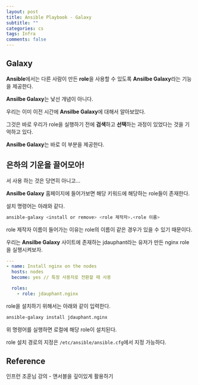 ```yaml
---
layout: post
title: Ansible Playbook - Galaxy
subtitle: ""
categories: cs
tags: Infra
comments: false
---
```


## Galaxy

**Ansible**에서는 다른 사람이 만든 **role**을 사용할 수 있도록 **Ansilbe Galaxy**라는 기능을 제공한다.

**Ansilbe Galaxy**는 낯선 개념이 아니다.

우리는 이미 이전 시간에 **Ansilbe Galaxy**에 대해서 알아보았다.

그것은 바로 우리가 role을 실행하기 전에 **검색**하고 **선택**하는 과정이 있었다는 것을 기억하고 있다.

**Ansilbe Galaxy**는 바로 이 부분을 제공한다.

## 은하의 기운을 끌어모아!

서 사용 하는 것은 당연히 아니고...

**Ansilbe Galaxy** 홈페이지에 들어가보면 해당 키워드에 해당하는 role들이 존재한다.

설치 명령어는 아래와 같다.

```bash
ansible-galaxy <install or remove> <role 제작자>.<role 이름>
```

role 제작자 이름이 들어가는 이유는 role의 이름이 같은 경우가 있을 수 있기 때문이다.

우리는 **Ansilbe Galaxy** 사이트에 존재하는 jdauphant라는 유저가 만든 nginx role을 실행시켜보자.

```yaml
---
- name: Install nginx on the nodes
  hosts: nodes
  become: yes // 특정 사용자로 전환할 때 사용

  roles:
    - role: jdauphant.nginx
```

role을 설치하기 위해서는 아래와 같이 입력한다.

```bash
ansible-galaxy install jdauphant.nginx
```

위 명령어를 실행하면 로컬에 해당 role이 설치된다.

role 설치 경로의 지정은 `/etc/ansible/ansible.cfg`에서 지정 가능하다.

## Reference

인프런 조훈님 강의 - 앤서블을 깊이있게 활용하기
